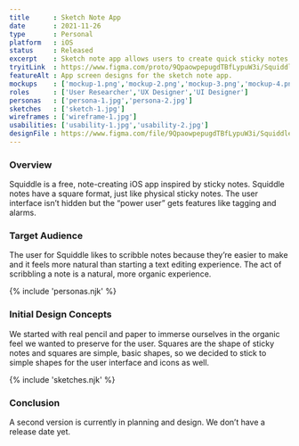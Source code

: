 ```yaml
---
title      : Sketch Note App
date       : 2021-11-26
type       : Personal
platform   : iOS
status     : Released
excerpt    : Sketch note app allows users to create quick sticky notes on their phones.
tryitLink  : https://www.figma.com/proto/9QpaowpepugdTBfLypuW3i/Squiddle?page-id=0%3A1&node-id=3%3A6&viewport=241%2C48%2C0.34&scaling=scale-down&starting-point-node-id=6%3A338
featureAlt : App screen designs for the sketch note app.
mockups    : ['mockup-1.png','mockup-2.png','mockup-3.png','mockup-4.png']
roles      : ['User Researcher','UX Designer','UI Designer']
personas   : ['persona-1.jpg','persona-2.jpg']
sketches   : ['sketch-1.jpg']
wireframes : ['wireframe-1.jpg']
usabilities: ['usability-1.jpg','usability-2.jpg']
designFile : https://www.figma.com/file/9QpaowpepugdTBfLypuW3i/Squiddle?node-id=0%3A1
---
```


### Overview

Squiddle is a free, note-creating iOS app inspired by sticky notes. Squiddle notes have a square format, just like physical sticky notes. The user interface isn’t hidden but the “power user” gets features like tagging and alarms.

### Target Audience

The user for Squiddle likes to scribble notes because they’re easier to make and it feels more natural than starting a text editing experience. The act of scribbling a note is a natural, more organic experience.

{% include 'personas.njk' %}

### Initial Design Concepts

We started with real pencil and paper to immerse ourselves in the organic feel we wanted to preserve for the user. Squares are the shape of sticky notes and squares are simple, basic shapes, so we decided to stick to simple shapes for the user interface and icons as well.

{% include 'sketches.njk' %}

### Conclusion

A second version is currently in planning and design. We don’t have a release date yet.
